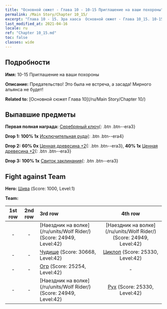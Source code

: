 ```yaml
---
title: "Основной сюжет - Глава 10 - 10-15 Приглашение на ваши похороны"
permalink: /Main Story/Chapter 10_15/
excerpt: "Глава 10 - 15. Эра хаоса  Основной сюжет - Глава 10_15. 10-15 Приглашение на ваши похороны"
last_modified_at: 2021-04-16
locale: ru
ref: "Chapter 10_15.md"
toc: false
classes: wide
---
```


## Подробности

 **Имя:** 10-15 Приглашение на ваши похороны

 **Описание:** Предательство! Это была не встреча, а засада! Мирного альянса не будет!

 **Related to:** [Основной сюжет Глава 10](/ru/Main Story/Chapter 10/)

## Выпавшие предметы

 **Первая полная награда:** [Серебряный ключ](/ru/Items/con_693/){: .btn .btn--era3}

 **Drop 1:** **100% 1x** [Исключительная руда](/ru/Items/mat_33/){: .btn .btn--era4}

 **Drop 2:** **60% 0x** [Ценная древесина +2](/ru/Items/mat_27/){: .btn .btn--era3}, **40% 1x** [Ценная древесина +2](/ru/Items/mat_27/){: .btn .btn--era3}

 **Drop 3:** **100% 1x** [Свиток заклинания](/ru/Items/con_694/){: .btn .btn--era3}


## Fight against Team
 **Hero:** [Шива](/ru/heroes/Shiva/) (Score: 1000, Level:1)

 **Team:**


  | 1st row | 2nd row | 3rd row | 4th row |
  |:----:|:----:|:----|:----:|
  | - | - | [Наездник на волке](/ru/units/Wolf Rider/) (Score: 24949, Level:42)  | [Наездник на волке](/ru/units/Wolf Rider/) (Score: 24949, Level:42)  |
  | - | - | [Чудище](/ru/units/Behemoth/) (Score: 30668, Level:42)  | [Циклоп](/ru/units/Cyclops/) (Score: 25330, Level:42)  |
  | - | - | [Огр](/ru/units/Ogre/) (Score: 25254, Level:42)  | - |
  | - | - | [Наездник на волке](/ru/units/Wolf Rider/) (Score: 24949, Level:42)  | [Рух](/ru/units/Roc/) (Score: 25330, Level:42)  |


